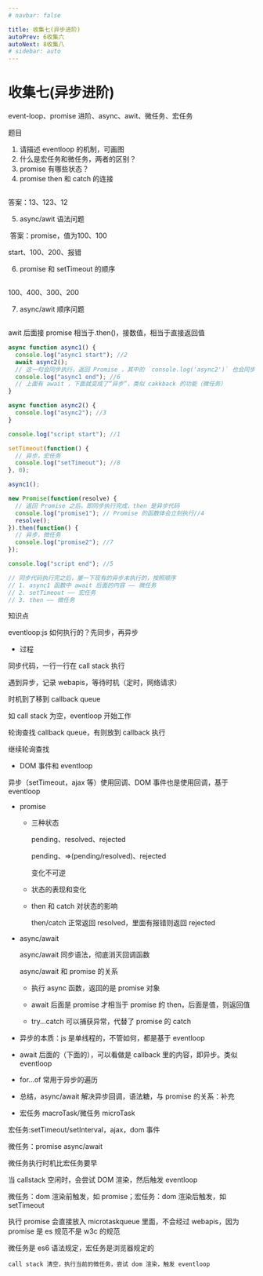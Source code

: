 ```yaml
---
# navbar: false

title: 收集七(异步进阶)
autoPrev: 6收集六
autoNext: 8收集八
# sidebar: auto
---
```


# 收集七(异步进阶)

event-loop、promise 进阶、async、awit、微任务、宏任务

题目

1. 请描述 eventloop 的机制，可画图
2. 什么是宏任务和微任务，两者的区别？
3. promise 有哪些状态？
4. promise then 和 catch 的连接

<img :src="$withBase('/面试/promisecatch.png')">

答案：13、123、12

5. async/awit 语法问题

<img :src="$withBase('/面试/asyncawit.png')">
答案：promise，值为100、100

start、100、200、报错

6. promise 和 setTimeout 的顺序

<img :src="$withBase('/面试/promise 和 setTimeout.png')">

100、400、300、200

7. async/awit 顺序问题

<img :src="$withBase('/面试/asyncawit顺序.png')">

awit 后面接 promise 相当于.then()，接数值，相当于直接返回值

```js
async function async1() {
  console.log("async1 start"); //2
  await async2();
  // 这一句会同步执行，返回 Promise ，其中的 `console.log('async2')` 也会同步执行
  console.log("async1 end"); //6
  // 上面有 await ，下面就变成了“异步”，类似 cakkback 的功能（微任务）
}

async function async2() {
  console.log("async2"); //3
}

console.log("script start"); //1

setTimeout(function() {
  // 异步，宏任务
  console.log("setTimeout"); //8
}, 0);

async1();

new Promise(function(resolve) {
  // 返回 Promise 之后，即同步执行完成，then 是异步代码
  console.log("promise1"); // Promise 的函数体会立刻执行//4
  resolve();
}).then(function() {
  // 异步，微任务
  console.log("promise2"); //7
});

console.log("script end"); //5

// 同步代码执行完之后，屡一下现有的异步未执行的，按照顺序
// 1. async1 函数中 await 后面的内容 —— 微任务
// 2. setTimeout —— 宏任务
// 3. then —— 微任务
```

知识点

eventloop:js 如何执行的？先同步，再异步

- 过程

同步代码，一行一行在 call stack 执行

遇到异步，记录 webapis，等待时机（定时，网络请求）

时机到了移到 callback queue

如 call stack 为空，eventloop 开始工作

轮询查找 callback queue，有则放到 callback 执行

继续轮询查找

- DOM 事件和 eventloop

异步（setTimeout，ajax 等）使用回调、DOM 事件也是使用回调，基于 eventloop

- promise

  - 三种状态

    pending、resolved、rejected

    pending、=>(pending/resolved)、rejected

    变化不可逆

  - 状态的表现和变化
  - then 和 catch 对状态的影响

    then/catch 正常返回 resolved，里面有报错则返回 rejected

- async/await

  async/await 同步语法，彻底消灭回调函数

  async/await 和 promise 的关系

  - 执行 async 函数，返回的是 promise 对象

  - await 后面是 promise 才相当于 promise 的 then，后面是值，则返回值

  - try...catch 可以捕获异常，代替了 promise 的 catch

- 异步的本质：js 是单线程的，不管如何，都是基于 eventloop

- await 后面的（下面的），可以看做是 callback 里的内容，即异步。类似 eventloop

- for...of 常用于异步的遍历

- 总结，async/await 解决异步回调，语法糖，与 promise 的关系：补充

- 宏任务 macroTask/微任务 microTask

宏任务:setTimeout/setInterval，ajax，dom 事件

微任务：promise async/await

微任务执行时机比宏任务要早

当 callstack 空闲时，会尝试 DOM 渲染，然后触发 eventloop

微任务：dom 渲染前触发，如 promise；宏任务：dom 渲染后触发，如 setTimeout

执行 promise 会直接放入 microtaskqueue 里面，不会经过 webapis，因为 promise 是 es 规范不是 w3c 的规范

微任务是 es6 语法规定，宏任务是浏览器规定的

`call stack 清空，执行当前的微任务，尝试 dom 渲染，触发 eventloop`
